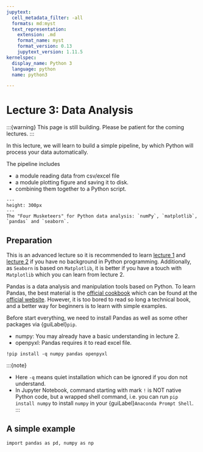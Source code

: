 ```yaml
---
jupytext:
  cell_metadata_filter: -all
  formats: md:myst
  text_representation:
    extension: .md
    format_name: myst
    format_version: 0.13
    jupytext_version: 1.11.5
kernelspec:
  display_name: Python 3
  language: python
  name: python3

---
```


# Lecture 3: Data Analysis 

:::{warning}
This page is still building. Please be patient for the coming lectures.
:::

In this lecture, we will learn to build a simple pipeline, by which Python will process your data automatically.

The pipeline includes
- a module reading data from csv/excel file
- a module plotting figure and saving it to disk.
- combining them together to a Python script.

```{figure} ./images/turtles.jpeg
---
height: 300px
---
The "Four Musketeers" for Python data analysis: `numPy`, `matplotlib`, 
`pandas` and `seaborn`.
```

## Preparation
This is an advanced lecture so it is recommended to learn [lecture 1](lec-1.md) and [lecture 2](lec-2.md) if you have no background 
in Python programming. Additionally, as `Seaborn` is based on `Matplotlib`, it is better if you have a touch 
with `Matplotlib` which you can learn from lecture 2.

Pandas is a data analysis and manipulation tools based on Python. To learn Pandas, 
the best material is the [official cookbook](https://pandas.pydata.org/pandas-docs/version/1.4.0/pandas.pdf) 
which can be found at the [official website](https://pandas.pydata.org).
However, it is too bored to read so long a technical book, and a better way for beginners is to learn with 
simple examples.

Before start everything, we need to install Pandas as well as some other packages via {guiLabel}`pip`.
- numpy: You may already have a basic understanding in lecture 2.
- openpyxl: Pandas requires it to read excel file.

```{code-cell} ipython3
!pip install -q numpy pandas openpyxl 
```

:::{note} 
- Here `-q` means quiet installation which can be ignored if you don not understand.
- In Jupyter Notebook, command starting with mark `!` is NOT native Python code, 
but a wrapped shell command, i.e. you can run `pip install numpy` to install `numpy`
in your {guiLabel}`Anaconda Prompt Shell`.
:::


## A simple example
```{code-cell} ipython3
import pandas as pd, numpy as np
```



